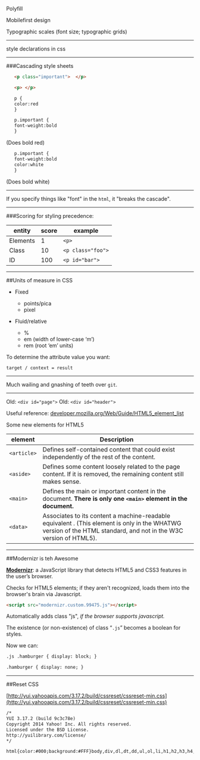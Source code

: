 Polyfill

Mobilefirst design

Typographic scales (font size; typographic grids)

----

style declarations in css

----

###Cascading style sheets

```HTML
   <p class="important">  </p>

   <p> </p>
```

```HTML
   p {
   color:red
   }

   p.important {
   font-weight:bold
   }
```
(Does bold red)

```HTML
   p.important {
   font-weight:bold
   color:white
   }
```
(Does bold white)


----

If you specify things like "font" in the `html`, it "breaks the cascade".

----

###Scoring for styling precedence:

| entity   | score | example           |
|----------|-------|-------------------|
| Elements | 1     | `<p>`             |
| Class    | 10    | `<p class="foo">` |
| ID       | 100   | `<p id="bar">`    |

----


##Units of measure in CSS

* Fixed
  * points/pica
  * pixel

* Fluid/relative
  * %
  * em  (width of lower-case ‘m’)
  * rem (root ‘em’ units)


To determine the attribute value you want:

```target / context = result```


----

Much wailing and gnashing of teeth over `git`.

----

Old:  `<div id="page">`
Old:  `<div id="header">`


Useful reference: [developer.mozilla.org/Web/Guide/HTML5_element_list](https://developer.mozilla.org/en-US/docs/Web/Guide/HTML/HTML5/HTML5_element_list)


Some new elements for HTML5

| element     | Description |
|-------------|-------------|
| `<article>` | Defines self-contained content that could exist independently of the rest of the content. |
| `<aside>`   | Defines some content loosely related to the page content. If it is removed, the remaining content still makes sense. |
| `<main>`    | Defines the main or important content in the document. **There is only one `<main>` element in the document.** |
| `<data>`    | Associates to its content a machine-readable equivalent . (This element is only in the WHATWG version of the HTML standard, and not in the W3C version of HTML5). |

----

##Modernizr is teh Awesome

[**Modernizr**](http://modernizr.com/): a JavaScript library that detects HTML5 and CSS3 features in the user’s browser.

Checks for HTML5 elements; if they aren't recognized, loads them into the browser's brain via Javascript.


```html
<script src="modernizr.custom.99475.js"></script>
````

Automatically adds class "js", *if the browser supports javascript.*

The existence (or non-existence) of class “`.js`” becomes a boolean for styles.

Now we can:
```html
.js .hamburger { display: block; }

.hamburger { display: none; }
```

----

##Reset CSS

[http://yui.yahooapis.com/3.17.2/build/cssreset/cssreset-min.css](http://yui.yahooapis.com/3.17.2/build/cssreset/cssreset-min.css)

```html
/*
YUI 3.17.2 (build 9c3c78e)
Copyright 2014 Yahoo! Inc. All rights reserved.
Licensed under the BSD License.
http://yuilibrary.com/license/
*/

html{color:#000;background:#FFF}body,div,dl,dt,dd,ul,ol,li,h1,h2,h3,h4,h5,h6,pre,code,form,fieldset,legend,input,textarea,p,blockquote,th,td{margin:0;padding:0}table{border-collapse:collapse;border-spacing:0}fieldset,img{border:0}address,caption,cite,code,dfn,em,strong,th,var{font-style:normal;font-weight:normal}ol,ul{list-style:none}caption,th{text-align:left}h1,h2,h3,h4,h5,h6{font-size:100%;font-weight:normal}q:before,q:after{content:''}abbr,acronym{border:0;font-variant:normal}sup{vertical-align:text-top}sub{vertical-align:text-bottom}input,textarea,select{font-family:inherit;font-size:inherit;font-weight:inherit;*font-size:100%}legend{color:#000}#yui3-css-stamp.cssreset{display:none}
```










